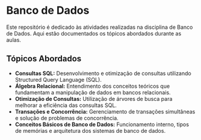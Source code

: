 # Banco de Dados

Este repositório é dedicado às atividades realizadas na disciplina de Banco de Dados. Aqui estão documentados os tópicos abordados durante as aulas.

## Tópicos Abordados

- **Consultas SQL:** Desenvolvimento e otimização de consultas utilizando Structured Query Language (SQL).
- **Álgebra Relacional:** Entendimento dos conceitos teóricos que fundamentam a manipulação de dados em bancos relacionais.
- **Otimização de Consultas:** Utilização de árvores de busca para melhorar a eficiência das consultas SQL.
- **Transações e Concorrência:** Gerenciamento de transações simultâneas e solução de problemas de concorrência.
- **Conceitos Básicos de Banco de Dados:** Funcionamento interno, tipos de memórias e arquitetura dos sistemas de banco de dados.